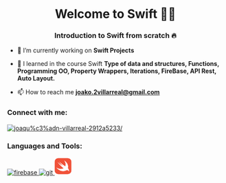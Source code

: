 <h1 align="center">Welcome to Swift 🙌🏻</h1>
<h3 align="center">Introduction to Swift from scratch 🔥</h3>

- 🔭 I’m currently working on **Swift Projects**

- 🌱 I learned in the course Swift **Type of data and structures, Functions, Programming OO, Property Wrappers, Iterations, FireBase, API Rest, Auto Layout.**

- 📫 How to reach me **joako.2villarreal@gmail.com**

<h3 align="left">Connect with me:</h3>
<p align="left">
<a href="https://linkedin.com/in/joaqu%c3%adn-villarreal-2912a5233/" target="blank"><img align="center" src="https://raw.githubusercontent.com/rahuldkjain/github-profile-readme-generator/master/src/images/icons/Social/linked-in-alt.svg" alt="joaqu%c3%adn-villarreal-2912a5233/" height="30" width="40" /></a>
</p>

<h3 align="left">Languages and Tools:</h3>
<p align="left"> <a href="https://firebase.google.com/" target="_blank" rel="noreferrer"> <img src="https://www.vectorlogo.zone/logos/firebase/firebase-icon.svg" alt="firebase" width="40" height="40"/> </a> <a href="https://git-scm.com/" target="_blank" rel="noreferrer"> <img src="https://www.vectorlogo.zone/logos/git-scm/git-scm-icon.svg" alt="git" width="40" height="40"/> </a> <a href="https://developer.apple.com/swift/" target="_blank" rel="noreferrer"> <img src="https://raw.githubusercontent.com/devicons/devicon/master/icons/swift/swift-original.svg" alt="swift" width="40" height="40"/> </a> </p>
